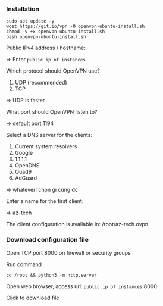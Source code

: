 ### Installation

```
sudo apt update -y
wget https://git.io/vpn -O openvpn-ubuntu-install.sh
chmod -v +x openvpn-ubuntu-install.sh
bash openvpn-ubuntu-install.sh
```

Public IPv4 address / hostname:

=> Enter `public ip of instances`


Which protocol should OpenVPN use?
   1) UDP (recommended)
   2) TCP

=> UDP is faster


What port should OpenVPN listen to?

=> default port 1194


Select a DNS server for the clients:
   1) Current system resolvers
   2) Google
   3) 1.1.1.1
   4) OpenDNS
   5) Quad9
   6) AdGuard

=> whatever! chọn gì cũng đc


Enter a name for the first client:

=> az-tech


The client configuration is available in: /root/az-tech.ovpn


### Download configuration file

Open TCP port 8000 on firewall or security groups


Run command
```
cd /root && python3 -m http.server
```


Open web browser, access url: `public ip of instances`:8000


Click to download file
